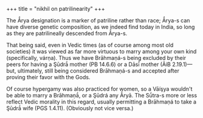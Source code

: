 +++
title = "nikhil on patrilinearity"
+++



The Ā́rya designation is a marker of patriline rather than race; Ā́rya-s can have diverse genetic composition, as we indeed find today in India, so long as they are patrilineally descended from Ā́rya-s.

That being said, even in Vedic times (as of course among most old societies) it was viewed as far more virtuous to marry among your own kind (specifically, várṇa).  Thus we have Brāhmaṇá-s being excluded by their peers for having a Şūdrā́ mother (PB 14.6.6) or a Dāsī́ mother (ĀiB 2.19.1)—but, ultimately, still being considered Brāhmaṇá-s and accepted after proving their favor with the Gods.

Of course hypergamy was also practiced for women, so a Vāíşya wouldn't be able to marry a Brāhmaṇā́, or a Şūdrá any Ā́ryā. The Sū́tra-s more or less reflect Vedic morality in this regard, usually permitting a Brāhmaṇá to take a Şūdrā́ wife (PGS 1.4.11).  (Obviously not vice versa.)